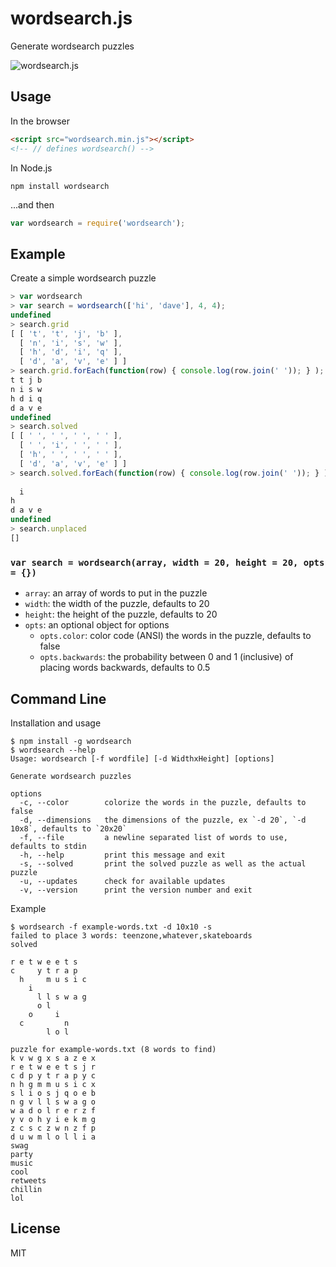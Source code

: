 wordsearch.js
=============

Generate wordsearch puzzles

![wordsearch.js](http://www.daveeddy.com/static/media/github/wordsearch.png)

Usage
-----

In the browser

``` html
<script src="wordsearch.min.js"></script>
<!-- // defines wordsearch() -->
```

In Node.js

    npm install wordsearch

...and then

``` js
var wordsearch = require('wordsearch');
```

Example
-------

Create a simple wordsearch puzzle

``` js
> var wordsearch
> var search = wordsearch(['hi', 'dave'], 4, 4);
undefined
> search.grid
[ [ 't', 't', 'j', 'b' ],
  [ 'n', 'i', 's', 'w' ],
  [ 'h', 'd', 'i', 'q' ],
  [ 'd', 'a', 'v', 'e' ] ]
> search.grid.forEach(function(row) { console.log(row.join(' ')); } );
t t j b
n i s w
h d i q
d a v e
undefined
> search.solved
[ [ ' ', ' ', ' ', ' ' ],
  [ ' ', 'i', ' ', ' ' ],
  [ 'h', ' ', ' ', ' ' ],
  [ 'd', 'a', 'v', 'e' ] ]
> search.solved.forEach(function(row) { console.log(row.join(' ')); } );
       
  i    
h      
d a v e
undefined
> search.unplaced
[]
```

### `var search = wordsearch(array, width = 20, height = 20, opts = {})`

- `array`: an array of words to put in the puzzle
- `width`: the width of the puzzle, defaults to 20
- `height`: the height of the puzzle, defaults to 20
- `opts`: an optional object for options
    - `opts.color`: color code (ANSI) the words in the puzzle, defaults to false
    - `opts.backwards`: the probability between 0 and 1 (inclusive) of placing words backwards, defaults to 0.5

Command Line
------------

Installation and usage

    $ npm install -g wordsearch
    $ wordsearch --help
    Usage: wordsearch [-f wordfile] [-d WidthxHeight] [options]

    Generate wordsearch puzzles

    options
      -c, --color        colorize the words in the puzzle, defaults to false
      -d, --dimensions   the dimensions of the puzzle, ex `-d 20`, `-d 10x8`, defaults to `20x20`
      -f, --file         a newline separated list of words to use, defaults to stdin
      -h, --help         print this message and exit
      -s, --solved       print the solved puzzle as well as the actual puzzle
      -u, --updates      check for available updates
      -v, --version      print the version number and exit

Example

    $ wordsearch -f example-words.txt -d 10x10 -s
    failed to place 3 words: teenzone,whatever,skateboards
    solved
                       
    r e t w e e t s    
    c     y t r a p    
      h     m u s i c  
        i              
          l l s w a g  
          o l          
        o     i        
      c         n      
            l o l      

    puzzle for example-words.txt (8 words to find)
    k v w g x s a z e x
    r e t w e e t s j r
    c d p y t r a p y c
    n h g m m u s i c x
    s l i o s j q o e b
    n g v l l s w a g o
    w a d o l r e r z f
    y v o h y i e k m g
    z c s c z w n z f p
    d u w m l o l l i a
    swag
    party
    music
    cool
    retweets
    chillin
    lol


License
-------

MIT
